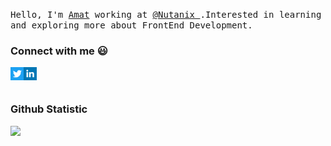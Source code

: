 
<p>
  <!-- <img src="https://raw.githubusercontent.com/coderjojo/coderjojo/master/img/github.gif" width=100>
  <br><br> -->
  <samp>
    Hello, I'm <a href="https://github.com/amatking">Amat</a> working at <a href="#">@Nutanix </a>.Interested in learning and exploring more about FrontEnd Development. 
  </samp>
</p>

### Connect with me :smiley:
<a href="#">
  <img align="left" alt="Twitter" width="21px" src="https://raw.githubusercontent.com/edent/SuperTinyIcons/099dc12b59179d07d534069bc8551718f786d91a/images/svg/twitter.svg" />
</a>
<a href="https://www.linkedin.com/in/akmalryandi/">
  <img align="left" alt="Linkdin" width="21px" src="https://raw.githubusercontent.com/edent/SuperTinyIcons/099dc12b59179d07d534069bc8551718f786d91a/images/svg/linkedin.svg" />
</a>
<br/><br/>


### Github Statistic
<p align="left">
<a href="https://github.com/amatking">
  <img height="180em" src="https://github-readme-stats-eight-theta.vercel.app/api?username=amatking&show_icons=true&theme=tokyonight&include_all_commits=true&count_private=true"/>
<!--   <img height="180em" src="https://github-readme-stats-eight-theta.vercel.app/api/top-langs/?username=amatking&layout=compact&theme=algolia"/> -->
</a>
</p>

<!--
### Hi there 👋


**amatking/amatking** is a ✨ _special_ ✨ repository because its `README.md` (this file) appears on your GitHub profile.

Here are some ideas to get you started:

- 🔭 I’m currently working on ...
- 🌱 I’m currently learning ...
- 👯 I’m looking to collaborate on ...
- 🤔 I’m looking for help with ...
- 💬 Ask me about ...
- 📫 How to reach me: ...
- 😄 Pronouns: ...
- ⚡ Fun fact: ...
-->

